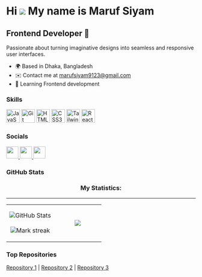 # Hi ![](https://user-images.githubusercontent.com/18350557/176309783-0785949b-9127-417c-8b55-ab5a4333674e.gif) My name is Maruf Siyam

## Frontend Developer 🚀

Passionate about turning imaginative designs into seamless and responsive user interfaces.

- 🌍 Based in Dhaka, Bangladesh
- ✉️ Contact me at [marufsiyam9123@gmail.com](mailto:marufsiyam9123@gmail.com)
- 🧠 Learning Frontend development

### Skills
<p align="left">
  <img src="https://raw.githubusercontent.com/danielcranney/readme-generator/main/public/icons/skills/javascript-colored.svg" width="36" height="36" alt="JavaScript" />
  <img src="https://raw.githubusercontent.com/danielcranney/readme-generator/main/public/icons/skills/git-colored.svg" width="36" height="36" alt="Git" />
  <img src="https://raw.githubusercontent.com/danielcranney/readme-generator/main/public/icons/skills/html5-colored.svg" width="36" height="36" alt="HTML5" />
  <img src="https://raw.githubusercontent.com/danielcranney/readme-generator/main/public/icons/skills/css3-colored.svg" width="36" height="36" alt="CSS3" />
  <img src="https://raw.githubusercontent.com/danielcranney/readme-generator/main/public/icons/skills/tailwindcss-colored.svg" width="36" height="36" alt="TailwindCSS" />
  <img src="https://raw.githubusercontent.com/danielcranney/readme-generator/main/public/icons/skills/react-colored.svg" width="36" height="36" alt="React" />
</p>

### Socials
<p align="left">
  <a href="https://www.facebook.com/maruf.siyam.351" target="_blank" rel="noreferrer">
    <img src="https://raw.githubusercontent.com/danielcranney/readme-generator/main/public/icons/socials/facebook.svg" width="32" height="32" />
  </a>
  <a href="https://github.com/marufsiyam91" target="_blank" rel="noreferrer">
    <img src="https://raw.githubusercontent.com/danielcranney/readme-generator/main/public/icons/socials/github.svg" width="32" height="32" />
  </a>
  <a href="https://www.linkedin.com/in/developer-maruf-siyam/" target="_blank" rel="noreferrer">
    <img src="https://raw.githubusercontent.com/danielcranney/readme-generator/main/public/icons/socials/linkedin.svg" width="32" height="32" />
  </a>
</p>



### GitHub Stats


<h3 align="center">My Statistics:</h3>
<hr/>
<p align="center">
<table align="center">
<tr border="none">
<td width="50%" align="center">
  
  ![GitHub Stats](https://github-readme-stats.vercel.app/api?username=marufsiyam91&show_icons=true&hide=&count_private=true&title_color=0891b2&text_color=ffffff&icon_color=0891b2&bg_color=1c1917&hide_border=true&show_icons=true)
  <br></br>
  <img  title="🔥 Get streak stats for your profile at git.io/streak-stats" alt="Mark streak" src="https://github-readme-streak-stats.herokuapp.com/?user=marufsiyam91&theme=dark&hide_border=false" /> 
</td>
<td width="50%" align="center">

  <img  align="center"  src="https://github-readme-stats.anuraghazra1.vercel.app/api/top-langs/?username=marufsiyam91&theme=dark&hide_border=false&no-bg=true&no-frame=true&langs_count=10"/>
  
  </td>
</tr>
</table>



### Top Repositories
[Repository 1](link_to_repo_1) | [Repository 2](link_to_repo_2) | [Repository 3](link_to_repo_3)


